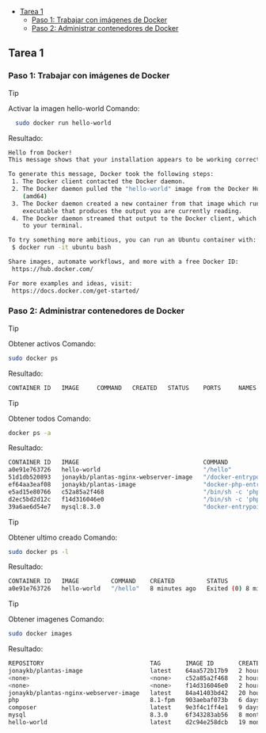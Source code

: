- [Tarea 1](#tarea-1)
  - [Paso 1: Trabajar con imágenes de Docker](#paso-1-trabajar-con-imágenes-de-docker)
  - [Paso 2: Administrar contenedores de Docker](#paso-2-administrar-contenedores-de-docker)

## Tarea 1
### Paso 1: Trabajar con imágenes de Docker
>[!TIP]
> Activar la imagen hello-world
Comando:
```bash
  sudo docker run hello-world
```
Resultado:
```bash
Hello from Docker!
This message shows that your installation appears to be working correctly.

To generate this message, Docker took the following steps:
 1. The Docker client contacted the Docker daemon.
 2. The Docker daemon pulled the "hello-world" image from the Docker Hub.
    (amd64)
 3. The Docker daemon created a new container from that image which runs the
    executable that produces the output you are currently reading.
 4. The Docker daemon streamed that output to the Docker client, which sent it
    to your terminal.

To try something more ambitious, you can run an Ubuntu container with:
 $ docker run -it ubuntu bash

Share images, automate workflows, and more with a free Docker ID:
 https://hub.docker.com/

For more examples and ideas, visit:
 https://docs.docker.com/get-started/
```
### Paso 2: Administrar contenedores de Docker
>[!TIP]
> Obtener activos
Comando:
```bash
sudo docker ps
```
Resultado:
```bash
CONTAINER ID   IMAGE     COMMAND   CREATED   STATUS    PORTS     NAMES
```
>[!TIP]
> Obtener todos
Comando:
```bash
docker ps -a
```
Resultado:
```bash
CONTAINER ID   IMAGE                                   COMMAND                  CREATED          STATUS                       PORTS     NAMES
a0e91e763726   hello-world                             "/hello"                 3 minutes ago    Exited (0) 3 minutes ago               silly_bouman
51d1db520893   jonaykb/plantas-nginx-webserver-image   "/docker-entrypoint.…"   11 minutes ago   Exited (0) 7 minutes ago               plantas-nginx-webserver
ef64aa3eaf08   jonaykb/plantas-image                   "docker-php-entrypoi…"   2 hours ago      Exited (137) 6 minutes ago             plantas-container
e5ad15e80766   c52a85a2f468                            "/bin/sh -c 'php /va…"   2 hours ago      Exited (1) 2 hours ago                 sad_bouman
d2ec5bd2d12c   f14d316046e0                            "/bin/sh -c 'php /va…"   2 hours ago      Exited (1) 2 hours ago                 compassionate_noyce
39a6ae6d54e7   mysql:8.3.0                             "docker-entrypoint.s…"   2 hours ago      Exited (0) 6 minutes ago               plantas-mysql-container
```
>[!TIP]
> Obtener ultimo creado
Comando:
```bash
sudo docker ps -l
```
Resultado:
```bash
CONTAINER ID   IMAGE         COMMAND    CREATED         STATUS                     PORTS     NAMES
a0e91e763726   hello-world   "/hello"   8 minutes ago   Exited (0) 8 minutes ago             silly_bouman
```

>[!TIP]
> Obtener imagenes
Comando:
```bash
sudo docker images
```
Resultado:
```bash
REPOSITORY                              TAG       IMAGE ID       CREATED         SIZE
jonaykb/plantas-image                   latest    64aa572b17b9   2 hours ago     1.4GB
<none>                                  <none>    c52a85a2f468   2 hours ago     1.31GB
<none>                                  <none>    f14d316046e0   2 hours ago     1.31GB
jonaykb/plantas-nginx-webserver-image   latest    84a41403bd42   20 hours ago    236MB
php                                     8.1-fpm   903aebaf073b   6 days ago      492MB
composer                                latest    9e3f4c1ff4e1   9 days ago      202MB
mysql                                   8.3.0     6f343283ab56   8 months ago    632MB
hello-world                             latest    d2c94e258dcb   19 months ago   13.3kB
```